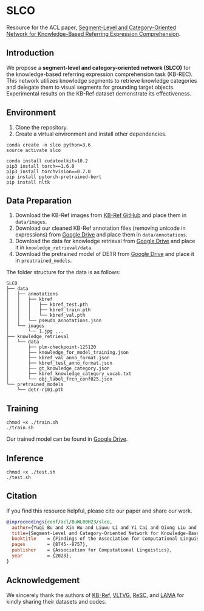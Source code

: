 # SLCO
Resource for the ACL paper, [Segment-Level and Category-Oriented Network for Knowledge-Based Referring Expression Comprehension](https://aclanthology.org/2023.findings-acl.557.pdf).

## Introduction

We propose a **segment-level and category-oriented network (SLCO)** for the knowledge-based referring expression comprehension task (KB-REC). This network utilizes knowledge segments to retrieve knowledge categories and delegate them to visual segments for grounding target objects. Experimental results on the KB-Ref dataset demonstrate its effectiveness.

## Environment

1. Clone the repository.
2. Create a virtual environment and install other dependencies.

```
conda create -n slco python=3.6
source activate slco

conda install cudatoolkit=10.2
pip3 install torch==1.6.0
pip3 install torchvision==0.7.0
pip install pytorch-pretrained-bert
pip install nltk
```

## Data Preparation

1. Download the KB-Ref images from [KB-Ref GitHub](https://github.com/wangpengnorman/KB-Ref_dataset) and place them in `data/images`.
2. Download our cleaned KB-Ref annotation files (removing unicode in expressions) from [Google Drive](https://drive.google.com/drive/folders/11Cv7ypIQwjRaoXGNya1sWC_84mzhDWsf?usp=sharing) and place them in `data/annotations`.
3. Download the data for knowledge retrieval from [Google Drive](https://drive.google.com/drive/folders/1HUthFWP8mDX9mVgyQKW047XkJwA2nuh2?usp=sharing) and place it in `knowledge_retrieval/data`.
4. Download the pretrained model of DETR from [Google Drive](https://drive.google.com/drive/folders/1SOHPCCR6yElQmVp96LGJhfTP46RxVwzF) and place it in `preatrained_models`.

The folder structure for the data is as follows:

```
SLCO
├── data
│   ├── annotations
│   │   ├── kbref
│   │   │   ├── kbref_test.pth
│   │   │   ├── kbref_train.pth
│   │   │   └── kbref_val.pth
│   │   └── pseudo_annotations.json
│   └── images
│       └── 1.jpg ...
├── knowledge_retrieval
│   └── data
│       ├── plm-checkpoint-125120
│       ├── knowledge_for_model_training.json
│       ├── kbref_val_anno_format.json
│       ├── kbref_test_anno_format.json
│       ├── gt_knowledge_category.json
│       ├── kbref_knowledge_category_vocab.txt
│       └── obj_label_frcn_conf025.json
└── pretrained_models
    └── detr-r101.pth
```

## Training

```
chmod +x ./train.sh
./train.sh
```

Our trained model can be found in [Google Drive](https://drive.google.com/drive/folders/1vF1XdT20_Z3XfEgUMcY23am2azRAO6QR?usp=drive_link).

## Inference

```chmod +x ./train.sh
chmod +x ./test.sh
./test.sh
```

## Citation

If you find this resource helpful, please cite our paper and share our work.

```bibtex
@inproceedings{conf/acl/BuWL00H23/slco,
  author={Yuqi Bu and Xin Wu and Liuwu Li and Yi Cai and Qiong Liu and Qingbao Huang},
  title={Segment-Level and Category-Oriented Network for Knowledge-Based Referring Expression Comprehension},
  booktitle    = {Findings of the Association for Computational Linguistics: {ACL} 2023, Toronto, Canada, July 9-14, 2023},
  pages        = {8745--8757},
  publisher    = {Association for Computational Linguistics},
  year         = {2023},
}
```

## Acknowledgement

We sincerely thank the authors of [KB-Ref](https://github.com/wangpengnorman/KB-Ref_dataset), [VLTVG](https://github.com/yangli18/VLTVG), [ReSC](https://github.com/zyang-ur/ReSC), and [LAMA](https://github.com/taylorshin/LAMA) for kindly sharing their datasets and codes.